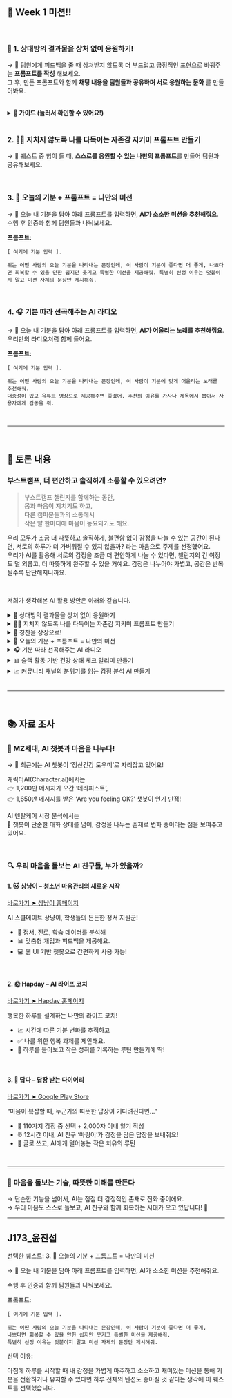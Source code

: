 ## 🚩 Week 1 미션!!

<br />

### 🎨 1. 상대방의 결과물을 상처 없이 응원하기! 
→ 🤖 팀원에게 피드백을 줄 때 상처받지 않도록 더 부드럽고 긍정적인 표현으로 바꿔주는 **프롬프트를 작성** 해보세요. <br />
그 후, 만든 프롬프트와 함께 **채팅 내용을 팀원들과 공유하며 서로 응원하는 문화** 를 만들어봐요.

<br />

<details>
<summary><strong>📘 가이드 (눌러서 확인할 수 있어요!)</strong></summary>

---

## 💬 ChatGPT 채팅 내용 공유 방법 안내

ChatGPT에서 유익한 대화를 나눴다면, 그 내용을 다른 사람과 공유할 수 있습니다. 아래 방법들을 참고하여 원하는 방식으로 공유해보세요!

<br />

### 🔗 대화 공유 링크 만들기 (ChatGPT 공유 기능)

ChatGPT는 일부 대화에 대해 **공유 링크 생성 기능**을 제공합니다.

#### 방법:

1. 대화창에서 공유하고 싶은 대화를 엽니다.
2. 메시지 오른쪽 상단의 `🔗 공유하기` 아이콘을 클릭합니다.
   
    [![image.png](https://i.postimg.cc/V6Bj5wQc/image.png)](https://postimg.cc/hzvJ3HtC)

3. 생성된 링크를 복사하여 공유 대상에게 전달합니다.
   
    [![image.png](https://i.postimg.cc/6Qx2ZPh6/image.png)](https://postimg.cc/CRJxTmt9)

> ✅ 장점: 포맷 유지, 보기 편한 링크 제공  
> ⚠️ 단점: 일부 플랫폼이나 설정에서는 비활성화될 수 있음

---

<br />

### 🤖 2. 나만의 GPT 만들기 (GPTs)

> ⚠️ **GPT Plus 유저 전용 기능**

ChatGPT에서는 자신만의 맞춤형 GPT를 만들어 공유할 수 있습니다. 자주 사용하는 명령어나 특정한 응답 스타일, API 연동 등을 설정하여 더욱 효율적인 GPT를 구성할 수 있어요.

#### 방법:

1. [https://chat.openai.com/gpts](https://chat.openai.com/gpts) 로 접속합니다.
2. 우측 상단의 `+ 만들기` 버튼을 클릭합니다.
  
    [![gpt.png](https://i.postimg.cc/CLVxm8qJ/gpt.png)](https://postimg.cc/kDfC5Bwt)
3. **GPT 이름, 소개, 기능, 파일 업로드, 지식 추가, API 연결 등**을 설정합니다.

    [![gpt2.png](https://i.postimg.cc/v87s8N4L/gpt2.png)](https://postimg.cc/dD0X4nmL)
4. 완료 후 공유 옵션을 선택하여 링크를 생성하거나 비공개로 유지할 수 있습니다.

> ✅ 장점: 반복 작업 자동화, 특정 목적에 최적화된 GPT 생성<br>
> ⚠️ 단점: GPT Plus 가입자만 사용 가능

예시 공유 링크:

👉 [https://chat.openai.com/gpts/xyz123abc](https://chat.openai.com/gpts/xyz123abc)

---


## 💡 공유 시 유의사항

- 개인 정보나 민감한 데이터가 포함되어 있지 않은지 확인하세요.
- 공유 링크가 만료되거나 비공개로 설정되어 있을 수 있으니 주의하세요.
- 기업 또는 팀 채팅의 경우 내부 보안 정책을 먼저 확인하세요.

---

</details>


<br />

### 2. 🧘‍♀️ 지치지 않도록 나를 다독이는 자존감 지키미 프롬프트 만들기  
→ 💌 퀘스트 중 힘이 들 때, **스스로를 응원할 수 있는 나만의 프롬프트**를 만들어 팀원과 공유해보세요.

<br />


### 3. 🧩 오늘의 기분 + 프롬프트 = 나만의 미션  
→ 🎯 오늘 내 기분을 담아 아래 프롬프트를 입력하면, **AI가 소소한 미션을 추천해줘요**. 수행 후 인증과 함께 팀원들과 나눠보세요.


**프롬프트:**

```
[ 여기에 기분 입력 ].

위는 어떤 사람의 오늘 기분을 나타내는 문장인데, 이 사람이 기분이 좋다면 더 좋게, 나쁘다면 회복할 수 있을 만한 쉽지만 웃기고 특별한 미션을 제공해줘. 특별히 선정 이유는 덧붙이지 말고 미션 자체의 문장만 제시해줘.
```

<br />

### 4. 🎧 기분 따라 선곡해주는 AI 라디오  
→ 🎵 오늘 내 기분을 담아 아래 프롬프트를 입력하면, **AI가 어울리는 노래를 추천해줘요**. 우리만의 라디오처럼 함께 들어요.


**프롬프트:**

```
[ 여기에 기분 입력 ].

위는 어떤 사람의 오늘 기분을 나타내는 문장인데, 이 사람이 기분에 맞게 어울리는 노래를 추천해줘.
대중성이 있고 유튜브 영상으로 제공해주면 좋겠어. 추천의 이유를 가사나 제목에서 뽑아서 사용자에게 감동을 줘.
```

<br />


---


<br />

## 💬 토론 내용

### 부스트캠프, 더 편안하고 솔직하게 소통할 수 있으려면?

> 부스트캠프 챌린지를 함께하는 동안, <br />
> 몸과 마음이 지치기도 하고, <br />
> 다른 캠퍼분들과의 소통에서 <br />
> 작은 말 한마디에 마음이 동요되기도 해요.

우리 모두가 조금 더 따뜻하고 솔직하게, 불편함 없이 감정을 나눌 수 있는 공간이 된다면, 서로의 하루가 더 가벼워질 수 있지 않을까? 라는 마음으로 주제를 선정헀어요. <br />
우리가 AI를 활용해 서로의 감정을 조금 더 편안하게 나눌 수 있다면, 챌린지의 긴 여정도 덜 외롭고, 더 따뜻하게 완주할 수 있을 거예요. 감정은 나누어야 가볍고, 공감은 반복될수록 단단해지니까요.

<br />

저희가 생각해본 AI 활용 방안은 아래와 같습니다.

<details>
<summary>🎨 상대방의 결과물을 상처 없이 응원하기</summary>
<br />

🤖 AI의 도움을 받아, 남이 만든 결과물에 대해 **따뜻하면서도 발전적인 피드백**을 작성해보세요.  
ChatGPT나 맞춤형 GPT를 활용해, 표현을 좀 더 부드럽고 응원 가득하게 다듬는 프롬프트를 직접 만들어 공유해보는 것도 좋아요!

<br />
</details>

<details>
<summary>🧘‍♀️ 지치지 않도록 나를 다독이는 자존감 지키미 프롬프트 만들기</summary>
<br />

💌 퀘스트 중 힘이 들 때, **스스로를 응원할 수 있는 나만의 프롬프트**를 만들어 팀원과 공유해보세요.  
내 기분을 돌보고 다독일 수 있는 말 한마디, AI와 함께 찾아봐요!

<br />
</details>

<details>
<summary>🏅 칭찬을 상장으로!</summary>
<br />

📝 팀원을 향한 **진심 어린 칭찬을 글로 적어 제출하면**, AI가 **상장 이미지로 바꿔드려요**.  
하나의 칭찬이, 팀 전체를 따뜻하게 만들 수 있어요.

<br />
</details>

<details>
<summary>🧩 오늘의 기분 + 프롬프트 = 나만의 미션</summary>
<br />

🎯 오늘 내 기분을 담아 아래 프롬프트를 입력하면, **AI가 소소한 미션을 추천해줘요**.  
수행 후 인증샷과 함께 팀원들과 나눠보세요!

**프롬프트:**


```
[ 여기에 기분 입력 ].

위는 어떤 사람의 오늘 기분을 나타내는 문장인데, 이 사람이 기분이 좋다면 더 좋게, 나쁘다면 회복할 수 있을 만한 쉽지만 웃기고 특별한 미션을 제공해줘. 특별히 선정 이유는 덧붙이지 말고 미션 자체의 문장만 제시해줘.
```

<br />
</details>

<details>
<summary>🎧 기분 따라 선곡해주는 AI 라디오</summary>
<br />

🎵 오늘 내 기분을 담아 아래 프롬프트를 입력하면, **AI가 어울리는 노래를 추천해줘요**.  
우리만의 라디오처럼 팀원들과 공유해봐요!

**프롬프트:**


```
[ 여기에 기분 입력 ].

위는 어떤 사람의 오늘 기분을 나타내는 문장인데, 이 사람이 기분에 맞게 어울리는 노래를 추천해줘.
대중성이 있고 유튜브 영상으로 제공해주면 좋겠어. 추천의 이유를 가사나 제목에서 뽑아서 사용자에게 감동을 줘.
```

<br />
</details>

<details>
<summary>📊 슬랙 활동 기반 건강 상태 체크 알리미 만들기</summary>
<br />

🩺 팀원들의 슬랙 활동 데이터를 바탕으로, **지치거나 과몰입하는 징후를 감지해주는 AI 알리미**를 만들어보세요.  
모두가 건강하게 함께 성장할 수 있도록 챙겨주는 기술, 직접 시도해봐요!

<br />
</details>

<details>
<summary>📈 커뮤니티 채널의 분위기를 읽는 감정 분석 AI 만들기</summary>
<br />

🧠 슬랙의 특정 채널에서 오가는 메시지를 기반으로, **AI가 전체 분위기를 감정 분석**해줘요.  
커뮤니티의 기류를 파악하고, 더 나은 소통 방향을 고민해볼 수 있는 좋은 출발점이 될 거예요.

<br />
</details>

<br />

---

<br />

## 📚 자료 조사

### 🧠 MZ세대, AI 챗봇과 마음을 나누다!

→ 📰 최근에는 AI 챗봇이 ‘정신건강 도우미’로 자리잡고 있어요!

캐릭터AI(Character.ai)에서는 <br />
👉 1,200만 메시지가 오간 ‘테라피스트’, <br />
👉 1,650만 메시지를 받은 ‘Are you feeling OK?’ 챗봇이 인기 만점!

AI 멘탈케어 시장 분석에서는 <br />
💬 챗봇이 단순한 대화 상대를 넘어, 감정을 나누는 존재로 변화 중이라는 점을 보여주고 있어요.

<br />

### 🔍 우리 마음을 돌보는 AI 친구들, 누가 있을까?

#### 1. 🐱 상냥이 – 청소년 마음관리의 새로운 시작

[바로가기 ➤ 상냥이 홈페이지](https://sangnyang.ai/)

AI 스쿨메이트 상냥이, 학생들의 든든한 정서 지원군!

- 🌈 정서, 진로, 학습 데이터를 분석해
- 📊 맞춤형 개입과 피드백을 제공해요.
- 💻 웹 UI 기반 챗봇으로 간편하게 사용 가능!

<br />

#### 2. 🌞 Hapday – AI 라이프 코치

[바로가기 ➤ Hapday 홈페이지](https://hapday.app/ko/homepage/)

행복한 하루를 설계하는 나만의 라이프 코치!

- 📈 시간에 따른 기분 변화를 추적하고
- ✅ 나를 위한 행복 과제를 제안해요.
- 💬 하루를 돌아보고 작은 성취를 기록하는 루틴 만들기에 딱!

<br />

#### 3. 📖 답다 – 답장 받는 다이어리

[바로가기 ➤ Google Play Store](https://play.google.com/store/apps/details?id=com.lguplus.macaring&hl=ko&pli=1)

“마음이 복잡할 때, 누군가의 따뜻한 답장이 기다려진다면…”

- 📝 110가지 감정 중 선택 + 2,000자 이내 일기 작성
- ⏰ 12시간 이내, AI 친구 ‘마링이’가 감정을 담은 답장을 보내줘요!
- 💌 글로 쓰고, AI에게 털어놓는 작은 치유의 루틴

<br />

---

### 🌱 마음을 돌보는 기술, 따뜻한 미래를 만든다

→ 단순한 기능을 넘어서, AI는 점점 더 감정적인 존재로 진화 중이에요. <br />
→ 우리 마음도 스스로 돌보고, AI 친구와 함께 회복하는 시대가 오고 있답니다! 🌷

---
## J173_윤진섭
선택한 퀘스트: 3. 🧩 오늘의 기분 + 프롬프트 = 나만의 미션

→ 🎯 오늘 내 기분을 담아 아래 프롬프트를 입력하면, AI가 소소한 미션을 추천해줘요.

수행 후 인증과 함께 팀원들과 나눠보세요.

프롬프트:
```
[ 여기에 기분 입력 ].

위는 어떤 사람의 오늘 기분을 나타내는 문장인데, 이 사람이 기분이 좋다면 더 좋게,
나쁘다면 회복할 수 있을 만한 쉽지만 웃기고 특별한 미션을 제공해줘.
특별히 선정 이유는 덧붙이지 말고 미션 자체의 문장만 제시해줘.
```
선택 이유:

아침에 하루를 시작할 때 내 감정을 가볍게 마주하고 소소하고 재미있는 미션을 통해 기분을 전환하거나 유지할 수 있다면 하루 전체의 텐션도 좋아질 것 같다는 생각에 이 퀘스트를 선택했습니다.